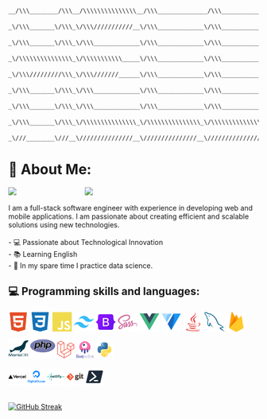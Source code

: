 ```
__/\\\________/\\\__/\\\\\\\\\\\\\\\__/\\\______________/\\\___________________/\\\\\______        
 _\/\\\_______\/\\\_\/\\\///////////__\/\\\_____________\/\\\_________________/\\\///\\\____       
  _\/\\\_______\/\\\_\/\\\_____________\/\\\_____________\/\\\_______________/\\\/__\///\\\__      
   _\/\\\\\\\\\\\\\\\_\/\\\\\\\\\\\_____\/\\\_____________\/\\\______________/\\\______\//\\\_     
    _\/\\\/////////\\\_\/\\\///////______\/\\\_____________\/\\\_____________\/\\\_______\/\\\_    
     _\/\\\_______\/\\\_\/\\\_____________\/\\\_____________\/\\\_____________\//\\\______/\\\__   
      _\/\\\_______\/\\\_\/\\\_____________\/\\\_____________\/\\\______________\///\\\__/\\\____  
       _\/\\\_______\/\\\_\/\\\\\\\\\\\\\\\_\/\\\\\\\\\\\\\\\_\/\\\\\\\\\\\\\\\____\///\\\\\/_____ 
        _\///________\///__\///////////////__\///////////////__\///////////////_______\/////_______
```
# 💫 About Me:

<img align="right" width="350" src="https://i.giphy.com/media/v1.Y2lkPTc5MGI3NjExY3BrY3F2c3Y1aWVobjg0ajV0ajljM2ZtMHRubDUwNmNxY24zd2FuaCZlcD12MV9pbnRlcm5hbF9naWZfYnlfaWQmY3Q9Zw/QpVUMRUJGokfqXyfa1/giphy.gif" />


<img src="https://readme-typing-svg.demolab.com?font=Roboto&weight=700&size=30&pause=1000&vCenter=true&random=false&width=435&lines=I'm+Christoper+Pati%C3%B1o;Full+stack+developer;Backend+developer;Frontend+developer" />
<p align="left">I am a full-stack software engineer with experience in developing web and mobile applications. I am passionate about creating efficient and scalable solutions using new technologies.
  <br>
  <br>- 💻 Passionate about Technological Innovation 
  <br>- 📚 Learning English
  <br>- 🧮 In my spare time I practice data science.</p>
  
## <p height="30">💻 Programming skills and languages: </p>
<div align="left">
  <img src="https://github.com/devicons/devicon/blob/master/icons/html5/html5-plain.svg" title="HTML5" alt="HTML" width="40" height="40"/>
  <img src="https://github.com/devicons/devicon/blob/master/icons/css3/css3-plain.svg" title="CSS3" alt="CSS" width="40" height="40"/>
  <img src="https://github.com/devicons/devicon/blob/master/icons/javascript/javascript-plain.svg" title="JavaScript" alt="JavaScript" width="40" height="40"/>
  <img src="https://github.com/devicons/devicon/blob/master/icons/tailwindcss/tailwindcss-original.svg" title="Tailwindcss" alt="Tailwind" width="40" height="40"/>
  <img src="https://github.com/devicons/devicon/blob/master/icons/bootstrap/bootstrap-original.svg" title="Bootstrap" alt="Bootstrap" width="40" height="40"/>
  <img src="https://github.com/devicons/devicon/blob/master/icons/sass/sass-original.svg" title="Sass" alt="Sass" width="40" height="40"/>
  <img src="https://github.com/devicons/devicon/blob/master/icons/vuejs/vuejs-original.svg" title="VueJs" alt="VueJs" width="40" height="40"/>
  <img src="https://github.com/devicons/devicon/blob/master/icons/vuetify/vuetify-original.svg" title="VueTify" alt="VueTify" width="40" height="40"/>
  <img src="https://github.com/devicons/devicon/blob/master/icons/java/java-plain.svg" title="Java" alt="Java" width="40" height="40"/>
  <img src="https://github.com/devicons/devicon/blob/master/icons/mysql/mysql-original.svg" title="MySql" alt="MySql" width="40" height="40"/>
  <img src="https://github.com/devicons/devicon/blob/master/icons/firebase/firebase-original.svg" title="FireBase" alt="FireBase" width="40" height="40"/>
  <img src="https://github.com/devicons/devicon/blob/master/icons/mariadb/mariadb-original-wordmark.svg" title="MariaDb" alt="MariaDb" width="40" height="40"/>
  <img src="https://github.com/devicons/devicon/blob/master/icons/php/php-original.svg" title="Php" alt="Php" width="50" height="50"/>
  <img src="https://github.com/devicons/devicon/blob/master/icons/laravel/laravel-original.svg" title="Laravel" alt="Laravel" width="35" height="35"/>
  <img src="https://github.com/devicons/devicon/blob/master/icons/livewire/livewire-original-wordmark.svg" title="Livewire" alt="Livewire" width="35" height="35"/>
  <img src="https://github.com/devicons/devicon/blob/master/icons/python/python-original.svg" title="Python" alt="Python" width="35" height="35"/>
  <br>
  <br>
  <img src="https://github.com/devicons/devicon/blob/master/icons/vercel/vercel-original-wordmark.svg" title="Vercel" alt="Vercel" width="35" height="35"/>
  <img src="https://github.com/devicons/devicon/blob/master/icons/digitalocean/digitalocean-original-wordmark.svg" title="Digitalocean" alt="Digitalocean" width="35" height="35"/>
  <img src="https://github.com/devicons/devicon/blob/master/icons/netlify/netlify-original-wordmark.svg" title="Netlify" alt="Netlify" width="35" height="35"/>
  <img src="https://github.com/devicons/devicon/blob/master/icons/git/git-original-wordmark.svg" title="Git" alt="Git" width="35" height="35"/>
  <img src="https://github.com/devicons/devicon/blob/master/icons/powershell/powershell-plain.svg" title="Powershell" alt="Powershell" width="35" height="35"/>
</div><br>

[![GitHub Streak](https://streak-stats.demolab.com?user=ChristopherDevv&theme=tokyonight-duo&border_radius=5)](https://git.io/streak-stats)

